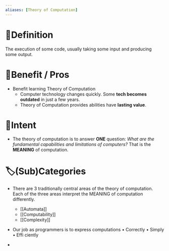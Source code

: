 ```yaml
---
aliases: [Theory of Computation]
---
```


# 📝Definition
The execution of some code, usually taking some input and producing some output.

# 🚀Benefit / Pros
- Benefit learning Theory of Computation
    - Computer technology changes quickly. Some **tech becomes outdated** in just a few years.
    - Theory of Computation provides abilities have **lasting value**.
    
# 🎯Intent
- The theory of computation is to answer **ONE** question: *What are the fundamental capabilities and limitations of computers?* That is the **MEANING** of computation.

# 🏷(Sub)Categories
- There are 3 traditionally central areas of the theory of computation. Each of the three areas interpret the MEANING of computation differently.
    - [[Automata]]
    - [[Computability]]
    - [[Complexity]]
    
- Our job as programmers is to express computations
  • Correctly
  • Simply
  • Effi ciently

-
